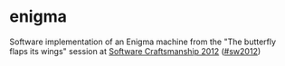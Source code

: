 enigma
======

Software implementation of an Enigma machine from the "The butterfly flaps its wings" session at [Software Craftsmanship 2012](http://www.codemanship.co.uk/softwarecraftsmanship/) \([#sw2012](https://twitter.com/#!/search/%23sc2012)\)
